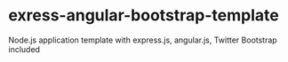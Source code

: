 exress-angular-bootstrap-template
=================================

Node.js application template with express.js, angular.js, Twitter Bootstrap included
